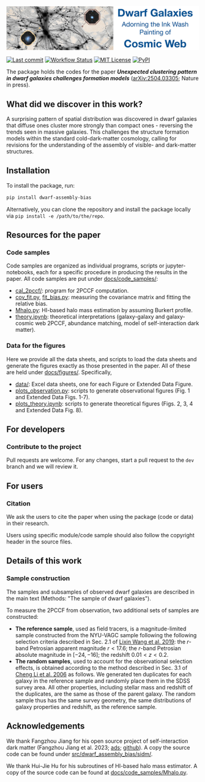 <div align="center">
  <img width="1024px" src="https://raw.githubusercontent.com/ChenYangyao/dwarf_assembly_bias/master/docs/site_data/cover-github.jpg" alt="Dwarf Galaxies Adorning the Ink Wash Painting of Cosmic Web"/>
</div>


[![Last commit](https://img.shields.io/github/last-commit/ChenYangyao/dwarf_assembly_bias/master)](https://github.com/ChenYangyao/dwarf_assembly_bias/commits/master)
[![Workflow Status](https://img.shields.io/github/actions/workflow/status/ChenYangyao/dwarf_assembly_bias/run-test.yml)](https://github.com/ChenYangyao/dwarf_assembly_bias/actions/workflows/run-test.yml)
[![MIT License](https://img.shields.io/badge/License-MIT-blue)](https://github.com/ChenYangyao/dwarf_assembly_bias/blob/master/LICENSE)
[![PyPI](https://img.shields.io/pypi/v/dwarf_assembly_bias)](https://pypi.org/project/dwarf_assembly_bias/)

The package holds the codes for the paper ***Unexpected clustering pattern in dwarf galaxies challenges formation models*** ([arXiv:2504.03305](https://arxiv.org/abs/2504.03305); Nature in press).

## What did we discover in this work?

A surprising pattern of spatial distribution was discovered in dwarf galaxies that diffuse ones cluster more strongly than compact ones - reversing the trends seen in massive galaxies. This challenges the structure formation models within the standard cold-dark-matter cosmology, calling for revisions for the understanding of the assembly of visible- and dark-matter structures.

## Installation

To install the package, run:
```bash
pip install dwarf-assembly-bias
```
Alternatively, you can clone the repository and install the package locally via `pip install -e /path/to/the/repo`.

## Resources for the paper

### Code samples

Code samples are organized as individual programs, scripts or jupyter-notebooks,
each for a specific procedure in producing the results in the paper.
All code samples are put under [docs/code_samples/](docs/code_samples):
- [cal_2pccf/](docs/code_samples/cal_2pccf/): program for 2PCCF computation.
- [cov_fit.py](docs/code_samples/cov_fit.py), [fit_bias.py](docs/code_samples/fit_bias.py): measuring the covariance matrix and fitting the relative bias.
- [Mhalo.py](docs/code_samples/Mhalo.py): HI-based halo mass estimation by assuming Burkert profile.
- [theory.ipynb](docs/code_samples/theory.ipynb): theoretical interpretations (galaxy-galaxy and galaxy-cosmic web 2PCCF, abundance matching, model of self-interaction dark matter).

### Data for the figures

Here we provide all the data sheets, and scripts to load the data sheets and generate the figures exactly as those presented in the paper. All of these are held under [docs/figures/](docs/figures/). Specifically,
- [data/](docs/figures/data/): Excel data sheets, one for each Figure or Extended Data Figure.
- [plots_observation.py](docs/figures/plots_observation.py): scripts to generate observational figures (Fig. 1 and Extended Data Figs. 1-7).
- [plots_theory.ipynb](docs/figures/plots_theory.ipynb): scripts to generate theoretical figures (Figs. 2, 3, 4 and Extended Data Fig. 8).


## For developers

### Contribute to the project

Pull requests are welcome. For any changes, start a pull request to the ``dev`` branch and we will review it.

## For users

### Citation

We ask the users to cite the paper when using the package (code or data) in their research.

Users using specific module/code sample should also follow the copyright header in the source files.


## Details of this work

### Sample construction

The samples and subsamples of observed dwarf galaxies are described in the main text (Methods: "The sample of dwarf galaxies").

To measure the 2PCCF from observation, two additional sets of samples are constructed:
- **The reference sample**, used as field tracers, is a magnitude-limited sample constructed from the NYU-VAGC sample following the following selection criteria described in 
Sec. 2.1 of [Lixin Wang et al. 2019](https://ui.adsabs.harvard.edu/abs/2019MNRAS.483.1452W): the $r$-band Petrosian apparent magnitude $r<17.6$; the $r$-band Petrosian absolute magnitude in $[-24, -16]$; the redshift $0.01 < z < 0.2$. 
- **The random samples**, used to account for the observational selection effects,
is obtained according to the method described in Sec. 3.1 of [Cheng Li et al. 2006](https://ui.adsabs.harvard.edu/abs/2006MNRAS.368...21L) as follows. We generated ten duplicates for each galaxy in the reference sample and randomly place them in the SDSS survey area. All other properties, including stellar mass and redshift of the duplicates, 
are the same as those of the parent galaxy. The random sample thus has the same survey geometry, the same distributions of galaxy properties and redshift, as the reference sample.


## Acknowledgements

We thank Fangzhou Jiang for his open source project of self-interaction dark matter (Fangzhou Jiang et al. 2023; [ads](https://ui.adsabs.harvard.edu/abs/2023MNRAS.521.4630J); [github](https://github.com/JiangFangzhou/SIDM)). A copy the source code can be found under [src/dwarf_assembly_bias/sidm/](src/dwarf_assembly_bias/sidm/).

We thank Hui-Jie Hu for his subroutines of HI-based halo mass estimator. A copy of the source code can be found at [docs/code_samples/Mhalo.py](docs/code_samples/Mhalo.py).